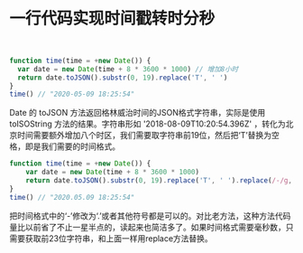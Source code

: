 <!--
 * @Description: 林河
 * @Author: 林河
 * @Date: 2020-05-23 16:44:06
 * @LastEditTime: 2020-05-23 16:51:57
 * @LastEditors: 林河
--> 
# 一行代码实现时间戳转时分秒
<br />

``` js
function time(time = +new Date()) {
  var date = new Date(time + 8 * 3600 * 1000) // 增加8小时
  return date.toJSON().substr(0, 19).replace('T', ' ')
}
time() // "2020-05-09 18:25:54"
```

Date 的 toJSON 方法返回格林威治时间的JSON格式字符串，实际是使用 toISOString 方法的结果。字符串形如 '2018-08-09T10:20:54.396Z' ，转化为北京时间需要额外增加八个时区，我们需要取字符串前19位，然后把‘T’替换为空格，即是我们需要的时间格式。

``` js
function time(time = +new Date()) {
    var date = new Date(time + 8 * 3600 * 1000)
    return date.toJSON().substr(0, 19).replace('T', ' ').replace(/-/g, '.')
}
time() // "2020.05.09 18:25:54"
```

把时间格式中的‘-’修改为‘.’或者其他符号都是可以的。对比老方法，这种方法代码量比以前省了不止一星半点的，读起来也简洁多了。如果时间格式需要毫秒数，只需要获取前23位字符串，和上面一样用replace方法替换。
